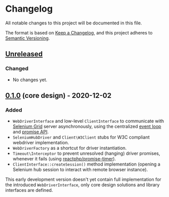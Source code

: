 # Changelog

All notable changes to this project will be documented in this file.

The format is based on [Keep a Changelog](https://keepachangelog.com/en/1.0.0),
and this project adheres to [Semantic Versioning](https://semver.org/spec/v2.0.0.html).

## [Unreleased]
### Changed

- No changes yet.

## [0.1.0] (core design) - 2020-12-02
### Added

- `WebDriverInterface` and low-level `ClientInterface` to communicate with
[Selenium Grid](https://www.selenium.dev/documentation/en/grid) server asynchronously, using the centralized
[event loop](https://github.com/reactphp/event-loop) and [promise API](https://github.com/reactphp/promise).
- `SeleniumHubDriver` and `Client\W3Client` stubs for W3C compliant webdriver implementation.
- `WebDriverFactory` as a shortcut for driver instantiation.
- `Timeout\Interceptor` to prevent unresolved (hanging) driver promises, whenever it fails
(using [reactphp/promise-timer](https://github.com/reactphp/promise-timer)).
- `ClientInterface::createSession()` method implementation (opening a Selenium hub session to interact with remote
browser instance).

This early development version doesn't yet contain full implementation for the introduced `WebDriverInterface`, only
core design solutions and library interfaces are defined.

[Unreleased]: https://github.com/itnelo/reactphp-webdriver/compare/0.1.0...0.x
[0.2.0]: https://github.com/itnelo/reactphp-webdriver/compare/0.1.0..0.2.0
[0.1.0]: https://github.com/itnelo/reactphp-webdriver/releases/tag/0.1.0